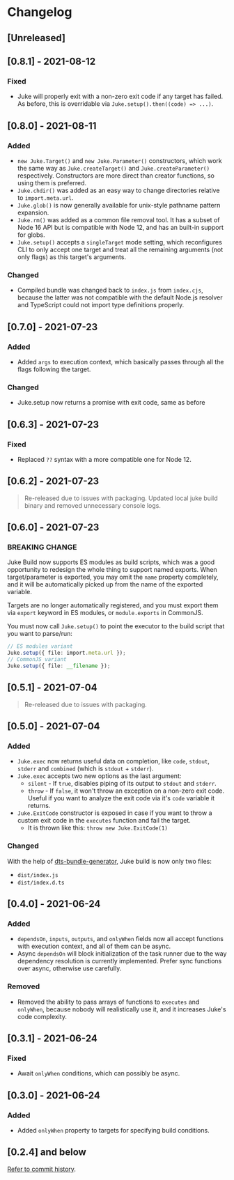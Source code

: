 # Changelog

## [Unreleased]

## [0.8.1] - 2021-08-12

### Fixed

- Juke will properly exit with a non-zero exit code if any target has failed. As before, this is overridable via `Juke.setup().then((code) => ...)`.

## [0.8.0] - 2021-08-11

### Added

- `new Juke.Target()` and `new Juke.Parameter()` constructors, which work the same way as `Juke.createTarget()` and `Juke.createParameter()` respectively. Constructors are more direct than creator functions, so using them is preferred.
- `Juke.chdir()` was added as an easy way to change directories relative to `import.meta.url`.
- `Juke.glob()` is now generally available for unix-style pathname pattern expansion.
- `Juke.rm()` was added as a common file removal tool. It has a subset of Node 16 API but is compatible with Node 12, and has an built-in support for globs.
- `Juke.setup()` accepts a `singleTarget` mode setting, which reconfigures CLI to only accept one target and treat all the remaining arguments (not only flags) as this target's arguments.

### Changed

- Compiled bundle was changed back to `index.js` from `index.cjs`, because the latter was not compatible with the default Node.js resolver and TypeScript could not import type definitions properly.

## [0.7.0] - 2021-07-23

### Added

- Added `args` to execution context, which basically passes through all the flags following the target.

### Changed

- Juke.setup now returns a promise with exit code, same as before

## [0.6.3] - 2021-07-23

### Fixed

- Replaced `??` syntax with a more compatible one for Node 12.

## [0.6.2] - 2021-07-23

> Re-released due to issues with packaging. Updated local juke build binary and removed unnecessary console logs.

## [0.6.0] - 2021-07-23

### BREAKING CHANGE

Juke Build now supports ES modules as build scripts, which was a good opportunity to redesign the whole thing to support named exports. When target/parameter is exported, you may omit the `name` property completely, and it will be automatically picked up from the name of the exported variable.

Targets are no longer automatically registered, and you must export them via `export` keyword in ES modules, or `module.exports` in CommonJS.

You must now call `Juke.setup()` to point the executor to the build script that you want to parse/run:

```ts
// ES modules variant
Juke.setup({ file: import.meta.url });
// CommonJS variant
Juke.setup({ file: __filename });
```

## [0.5.1] - 2021-07-04

> Re-released due to issues with packaging.

## [0.5.0] - 2021-07-04

### Added

- `Juke.exec` now returns useful data on completion, like `code`, `stdout`, `stderr` and `combined` (which is `stdout` + `stderr`).
- `Juke.exec` accepts two new options as the last argument:
  - `silent` - If `true`, disables piping of its output to `stdout` and `stderr`.
  - `throw` - If `false`, it won't throw an exception on a non-zero exit code. Useful if you want to analyze the exit code via it's `code` variable it returns.
- `Juke.ExitCode` constructor is exposed in case if you want to throw a custom exit code in the `executes` function and fail the target.
  - It is thrown like this: `throw new Juke.ExitCode(1)`

### Changed

With the help of [dts-bundle-generator](https://github.com/timocov/dts-bundle-generator),
Juke build is now only two files:
- `dist/index.js`
- `dist/index.d.ts`

## [0.4.0] - 2021-06-24

### Added

- `dependsOn`, `inputs`, `outputs`, and `onlyWhen` fields now all accept
functions with execution context, and all of them can be async.
- Async `dependsOn` will block initialization of the task runner due to the
way dependency resolution is currently implemented. Prefer sync functions over
async, otherwise use carefully.

### Removed

- Removed the ability to pass arrays of functions to `executes` and
`onlyWhen`, because nobody will realistically use it, and it increases
Juke's code complexity.

## [0.3.1] - 2021-06-24

### Fixed

- Await `onlyWhen` conditions, which can possibly be async.

## [0.3.0] - 2021-06-24

### Added

- Added `onlyWhen` property to targets for specifying build conditions.

## [0.2.4] and below

[Refer to commit history](https://github.com/stylemistake/juke-build/commits/master).
